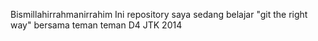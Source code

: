 Bismillahirrahmanirrahim
Ini repository saya sedang belajar "git the right way" bersama teman teman D4 JTK 2014